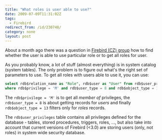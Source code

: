 ```yaml
---
title: "What roles is user able to use?"
date: 2009-07-09T11:31:02Z
tags:
  - Firebird
redirect_from: /id/230748/
category: none
layout: post
---
```

About a month ago there was a question in [Firebird (CZ) group][1] how to find whether the user is able to use particular role or to get all roles for user.

As you probably know, a lot of stuff (almost everything) is in system catalog (system tables). The only problem is to figure out what's the right set of parameters to use. To get all roles with users able to use it, you can use:

```sql
select rdb$relation_name as "Role", rdb$user as "User" from rdb$user_privileges
where rdb$privilege = 'M' and rdb$user_type = 8 and rdb$object_type = 13;
```

The `rdb$privilege = 'M'` is to get all _member of_ privileges, the `rdb$user_type = 8` is about getting records for _users_ and finally `rdb$object_type = 13` filters only for _roles_ records.

The `rdb$user_privileges` table contains all privileges defined for the database - tables, stored procedures, triggers, roles, ..., but also take into account that current versions of Firebird (<3.0) are storing users (only, not roles) in system wide security database.

[1]: http://groups.google.com/group/firebird_cz/
